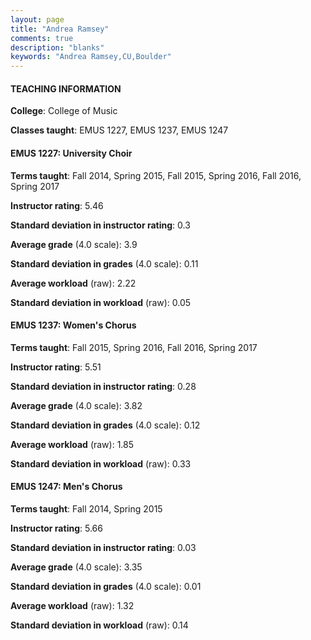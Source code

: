 ```yaml
---
layout: page
title: "Andrea Ramsey" 
comments: true
description: "blanks"
keywords: "Andrea Ramsey,CU,Boulder"
---
```

<head>
<script src="https://ajax.googleapis.com/ajax/libs/jquery/2.1.3/jquery.min.js"></script>
<script src="https://dl.dropboxusercontent.com/s/pc42nxpaw1ea4o9/highcharts.js?dl=0"></script>
<!-- <script src="../assets/js/highcharts.js"></script> -->
<style type="text/css">@font-face {
	font-family: "Bebas Neue";
	src: url(https://www.filehosting.org/file/details/544349/BebasNeue Regular.otf) format("opentype");
	}
	h1.Bebas { 
		font-family: "Bebas Neue", Verdana, Tahoma;
	}
</style>
</head>
	   
#### TEACHING INFORMATION

**College**: College of Music

**Classes taught**: EMUS 1227, EMUS 1237, EMUS 1247

#### EMUS 1227: University Choir

**Terms taught**: Fall 2014, Spring 2015, Fall 2015, Spring 2016, Fall 2016, Spring 2017

**Instructor rating**: 5.46

**Standard deviation in instructor rating**: 0.3

**Average grade** (4.0 scale): 3.9

**Standard deviation in grades** (4.0 scale): 0.11

**Average workload** (raw): 2.22

**Standard deviation in workload** (raw): 0.05

#### EMUS 1237: Women's Chorus

**Terms taught**: Fall 2015, Spring 2016, Fall 2016, Spring 2017

**Instructor rating**: 5.51

**Standard deviation in instructor rating**: 0.28

**Average grade** (4.0 scale): 3.82

**Standard deviation in grades** (4.0 scale): 0.12

**Average workload** (raw): 1.85

**Standard deviation in workload** (raw): 0.33

#### EMUS 1247: Men's Chorus

**Terms taught**: Fall 2014, Spring 2015

**Instructor rating**: 5.66

**Standard deviation in instructor rating**: 0.03

**Average grade** (4.0 scale): 3.35

**Standard deviation in grades** (4.0 scale): 0.01

**Average workload** (raw): 1.32

**Standard deviation in workload** (raw): 0.14

